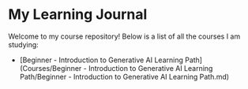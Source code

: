 # My Learning Journal

Welcome to my course repository! Below is a list of all the courses I am studying:

- [Beginner - Introduction to Generative AI Learning Path](Courses/Beginner - Introduction to Generative AI Learning Path/Beginner - Introduction to Generative AI Learning Path.md)

